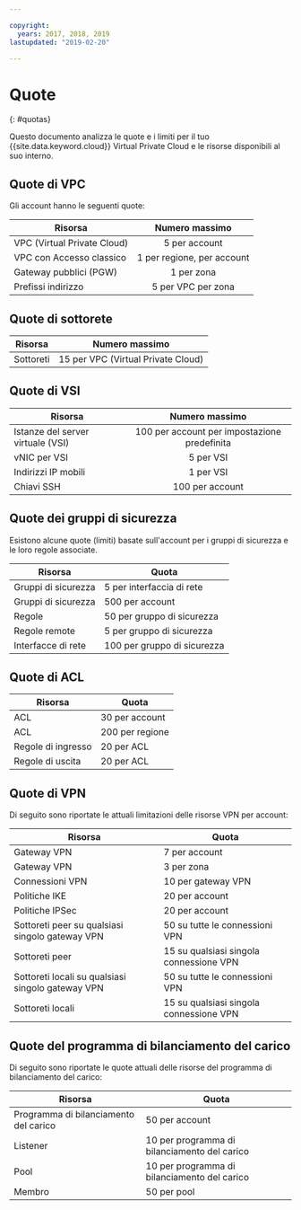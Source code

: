 ```yaml
---

copyright:
  years: 2017, 2018, 2019
lastupdated: "2019-02-20"

---
```

# Quote
{: #quotas}

Questo documento analizza le quote e i limiti per il tuo {{site.data.keyword.cloud}} Virtual Private Cloud e le risorse disponibili al suo interno.

## Quote di VPC

Gli account hanno le seguenti quote:

|   Risorsa     | Numero massimo |
| ------- | :------: |
| VPC (Virtual Private Cloud) | 5 per account|
| VPC con Accesso classico | 1 per regione, per account |
| Gateway pubblici (PGW) | 1 per zona |
| Prefissi indirizzo | 5 per VPC per zona |

## Quote di sottorete

|   Risorsa     | Numero massimo |
| ------- | :------: |
| Sottoreti | 15 per VPC (Virtual Private Cloud) |


## Quote di VSI
|   Risorsa     | Numero massimo |
| ------- | :------: |
| Istanze del server virtuale (VSI) | 100 per account per impostazione predefinita |
| vNIC per VSI | 5 per VSI |
| Indirizzi IP mobili | 1 per VSI |
| Chiavi SSH | 100 per account |


## Quote dei gruppi di sicurezza

Esistono alcune quote (limiti) basate sull'account per i gruppi di sicurezza e le loro regole associate.

|Risorsa|Quota|
|--------|-----|
|Gruppi di sicurezza|5 per interfaccia di rete|
|Gruppi di sicurezza|500 per account|
|Regole|50 per gruppo di sicurezza|
|Regole remote|5 per gruppo di sicurezza|
|Interfacce di rete|100 per gruppo di sicurezza|

## Quote di ACL

|Risorsa|Quota|
|--------|-----|
|ACL| 30 per account|
|ACL|200 per regione |
|Regole di ingresso|20 per ACL |
|Regole di uscita|20 per ACL |

## Quote di VPN

Di seguito sono riportate le attuali limitazioni delle risorse VPN per account:

|Risorsa|Quota|
|--------|-----|
| Gateway VPN| 7 per account |
| Gateway VPN| 3 per zona |
| Connessioni VPN | 10 per gateway VPN |
| Politiche IKE | 20 per account |
| Politiche IPSec | 20 per account |
| Sottoreti peer su qualsiasi singolo gateway VPN | 50 su tutte le connessioni VPN|
| Sottoreti peer | 15 su qualsiasi singola connessione VPN|
| Sottoreti locali su qualsiasi singolo gateway VPN | 50 su tutte le connessioni VPN|
| Sottoreti locali | 15 su qualsiasi singola connessione VPN|


## Quote del programma di bilanciamento del carico

Di seguito sono riportate le quote attuali delle risorse del programma di bilanciamento del carico:

|Risorsa|Quota|
|--------|-----|
| Programma di bilanciamento del carico | 50 per account |
| Listener | 10 per programma di bilanciamento del carico |
| Pool | 10 per programma di bilanciamento del carico |
| Membro | 50 per pool |
